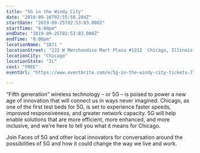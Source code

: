 ```yaml
---
title: "5G in the Windy City"
date: "2019-09-16T02:55:50.284Z"
startDate: "2019-09-25T02:53:03.000Z"
startTime: "6:00pm"
endDate: "2019-09-25T02:53:03.000Z"
endTime: "8:00pm"
locationName: "1871 "
locationStreet: "222 W Merchandise Mart Plaza #1212  Chicago, Illinois 60654"
locationCity: "Chicago"
locationState: "IL"
cost: "FREE"
eventUrl: "https://www.eventbrite.com/e/5g-in-the-windy-city-tickets-71679123187"

---
```


“Fifth generation” wireless technology – or 5G – is poised to power a new age of innovation that will connect us in ways never imagined. Chicago, as one of the first test beds for 5G, is set to experience faster speeds, improved responsiveness, and greater network capacity. 5G will help enable solutions that are more efficient, more enhanced, and more inclusive, and we're here to tell you what it means for Chicago.

Join Faces of 5G and other local innovators for conversation around the possibilities of 5G and how it could change the way we live and work.

